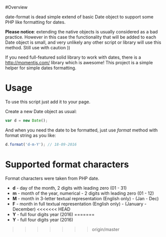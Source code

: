 #Overview

date-format is dead simple extend of basic Date object to support some PHP like formatting for dates.

**Please notice**: extending the native objects is usually considered as a bad practice.
However in this case the functionality that will be added to each Date object is small, 
and very unlikely any other script or library will use this method.
Still use with caution ))

If you need full-featured solid library to work with dates, there is a http://momentjs.com/ library which is awesome!
This project is a simple helper for simple dates formatting.

# Usage

To use this script just add it to your page.

Create a new Date object as usual:
```JavaScript
var d = new Date();
```

And when you need the date to be formatted, just use *format* method with format string as you like:
```JavaScript
d.format('d-m-Y'); // 18-09-2016
```

# Supported format characters

Format characters were taken from PHP date.

+ **d** - day of the month, 2 digits with leading zero (01 - 31)
+ **m** - month of the year, numerical - 2 digits with leading zero (01 - 12)
+ **M** - month in 3-letter textual representation (English only) - (Jan - Dec)
+ **F** - month in full textual representation (English only) - (January - December)
<<<<<<< HEAD
+ **Y** - full four digits year (2016)
=======
+ **Y** - full four digits year (2016)
>>>>>>> origin/master

